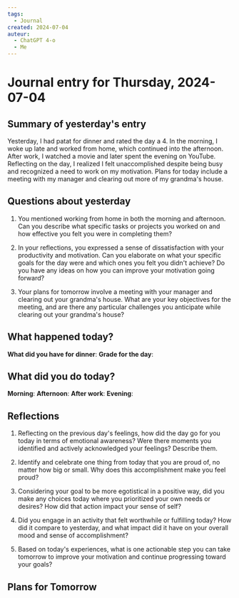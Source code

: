 ```yaml
---
tags:
  - Journal
created: 2024-07-04
auteur:
  - ChatGPT 4-o
  - Me
---
```

# Journal entry for Thursday, 2024-07-04

## Summary of yesterday's entry

Yesterday, I had patat for dinner and rated the day a 4. In the morning, I woke up late and worked from home, which continued into the afternoon. After work, I watched a movie and later spent the evening on YouTube. Reflecting on the day, I realized I felt unaccomplished despite being busy and recognized a need to work on my motivation. Plans for today include a meeting with my manager and clearing out more of my grandma's house.

## Questions about yesterday

1. You mentioned working from home in both the morning and afternoon. Can you describe what specific tasks or projects you worked on and how effective you felt you were in completing them?
 
2. In your reflections, you expressed a sense of dissatisfaction with your productivity and motivation. Can you elaborate on what your specific goals for the day were and which ones you felt you didn't achieve? Do you have any ideas on how you can improve your motivation going forward?

3. Your plans for tomorrow involve a meeting with your manager and clearing out your grandma's house. What are your key objectives for the meeting, and are there any particular challenges you anticipate while clearing out your grandma's house?

## What happened today?

**What did you have for dinner**: 
**Grade for the day**: 

## What did you do today?

**Morning**: 
**Afternoon**: 
**After work**: 
**Evening**: 

## Reflections

1. Reflecting on the previous day's feelings, how did the day go for you today in terms of emotional awareness? Were there moments you identified and actively acknowledged your feelings? Describe them.

2. Identify and celebrate one thing from today that you are proud of, no matter how big or small. Why does this accomplishment make you feel proud?

3. Considering your goal to be more egotistical in a positive way, did you make any choices today where you prioritized your own needs or desires? How did that action impact your sense of self?

4. Did you engage in an activity that felt worthwhile or fulfilling today? How did it compare to yesterday, and what impact did it have on your overall mood and sense of accomplishment?

5. Based on today's experiences, what is one actionable step you can take tomorrow to improve your motivation and continue progressing toward your goals?

## Plans for Tomorrow
